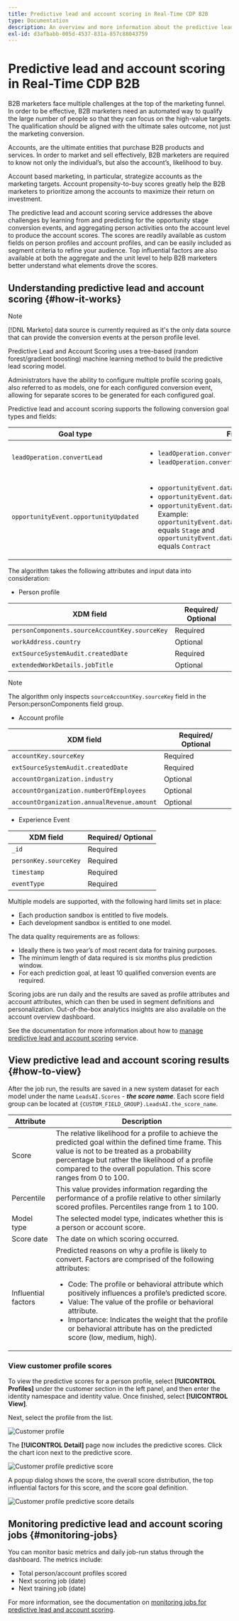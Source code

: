 ```yaml
---
title: Predictive lead and account scoring in Real-Time CDP B2B
type: Documentation
description: An overview and more information about the predictive lead and account scoring feature in Experience Platform CDP B2B.
exl-id: d3afbabb-005d-4537-831a-857c88043759
---
```

# Predictive lead and account scoring in Real-Time CDP B2B

B2B marketers face multiple challenges at the top of the marketing funnel. In order to be effective, B2B marketers need an automated way to qualify the large number of people so that they can focus on the high-value targets. The qualification should be aligned with the ultimate sales outcome, not just the marketing conversion.

Accounts, are the ultimate entities that purchase B2B products and services. In order to market and sell effectively, B2B marketers are required to know not only the individual’s, but also the account’s, likelihood to buy. 

Account based marketing, in particular, strategize accounts as the marketing targets. Account propensity-to-buy scores greatly help the B2B marketers to prioritize among the accounts to maximize their return on investment.

The predictive lead and account scoring service addresses the above challenges by learning from and predicting for the opportunity stage conversion events, and aggregating person activities onto the account level to produce the account scores. The scores are readily available as custom fields on person profiles and account profiles, and can be easily included as segment criteria to refine your audience. Top influential factors are also available at both the aggregate and the unit level to help B2B marketers better understand what elements drove the scores.

## Understanding predictive lead and account scoring {#how-it-works}

>[!NOTE]
>
>[!DNL Marketo] data source is currently required as it's the only data source that can provide the conversion events at the person profile level.

Predictive Lead and Account Scoring uses a tree-based (random forest/gradient boosting) machine learning method to build the predictive lead scoring model.

Administrators have the ability to configure multiple profile scoring goals, also referred to as models, one for each configured conversion event, allowing for separate scores to be generated for each configured goal. 

Predictive lead and account scoring supports the following conversion goal types and fields:

| Goal type | Fields |
| --- | --- |
| `leadOperation.convertLead` | <ul><li>`leadOperation.convertLead.convertedStatus`</li><li>`leadOperation.convertLead.assignTo`</li></ul> |
| `opportunityEvent.opportunityUpdated` | <ul><li>`opportunityEvent.dataValueChanges.attributeName`</li><li>`opportunityEvent.dataValueChanges.newValue`</li><li>`opportunityEvent.dataValueChanges.oldValue`</li>Example: `opportunityEvent.dataValueChanges.attributeName` equals `Stage` and `opportunityEvent.dataValueChanges.newValue` equals `Contract`</ul> |

The algorithm takes the following attributes and input data into consideration:

* Person profile

| XDM field | Required/ Optional |
| --- | --- |
| `personComponents.sourceAccountKey.sourceKey` | Required |
| `workAddress.country` | Optional |
| `extSourceSystemAudit.createdDate` | Required |
| `extendedWorkDetails.jobTitle` | Optional |

>[!NOTE]
> 
>The algorithm only inspects `sourceAccountKey.sourceKey` field in the Person:personComponents field group.

* Account profile

| XDM field | Required/ Optional |
| --- | --- |
| `accountKey.sourceKey` | Required |
| `extSourceSystemAudit.createdDate` | Required |
| `accountOrganization.industry` | Optional |
| `accountOrganization.numberOfEmployees` | Optional |
| `accountOrganization.annualRevenue.amount` | Optional |

* Experience Event

| XDM field | Required/ Optional |
| --- | --- |
| `_id` | Required |
| `personKey.sourceKey` | Required|
| `timestamp` | Required |
| `eventType` | Required |

Multiple models are supported, with the following hard limits set in place:

* Each production sandbox is entitled to five models.
* Each development sandbox is entitled to one model.

The data quality requirements are as follows:

* Ideally there is two year’s of most recent data for training purposes. 
* The minimum length of data required is six months plus prediction window. 
* For each prediction goal, at least 10 qualified conversion events are required.

Scoring jobs are run daily and the results are saved as profile attributes and account attributes, which can then be used in segment definitions and personalization. Out-of-the-box analytics insights are also available on the account overview dashboard.

See the documentation for more information about how to [manage predictive lead and account scoring](/help/rtcdp/b2b-ai-ml-services/manage-predictive-lead-and-account-scoring.md) service.

## View predictive lead and account scoring results {#how-to-view}

After the job run, the results are saved in a new system dataset for each model under the name `LeadsAI.Scores` - ***the score name***. Each score field group can be located at `{CUSTOM_FIELD_GROUP}.LeadsAI.the_score_name`.

| Attribute | Description |
| --- | --- |
|Score | The relative likelihood for a profile to achieve the predicted goal within the defined time frame. This value is not to be treated as a probability percentage but rather the likelihood of a profile compared to the overall population. This score ranges from 0 to 100. |
| Percentile | This value provides information regarding the performance of a profile relative to other similarly scored profiles. Percentiles range from 1 to 100. |
| Model type | The selected model type, indicates whether this is a person or account score. |
|Score date | The date on which scoring occurred. |
|Influential factors | Predicted reasons on why a profile is likely to convert. Factors are comprised of the following attributes:<ul><li>Code: The profile or behavioral attribute which positively influences a profile’s predicted score.</li><li>Value: The value of the profile or behavioral attribute.</li><li>Importance: Indicates the weight that the profile or behavioral attribute has on the predicted score (low, medium, high).</li></ul> |

### View customer profile scores

To view the predictive scores for a person profile, select **[!UICONTROL Profiles]** under the customer section in the left panel, and then enter the identity namespace and identity value. Once finished, select **[!UICONTROL View]**.

Next, select the profile from the list.

![Customer profile](/help/rtcdp/accounts/images/b2b-view-customer-profile.png)

The **[!UICONTROL Detail]** page now includes the predictive scores. Click the chart icon next to the predictive score.

![Customer profile predictive score](/help/rtcdp/accounts/images/b2b-view-customer-profile-predictive-score.png)

A popup dialog shows the score, the overall score distribution, the top influential factors for this score, and the score goal definition.

![Customer profile predictive score details](/help/rtcdp/accounts/images/b2b-view-customer-profile-predictive-score-details.png)

## Monitoring predictive lead and account scoring jobs {#monitoring-jobs}

You can monitor basic metrics and daily job-run status through the dashboard. The metrics include:

* Total person/account profiles scored 
* Next scoring job (date)
* Next training job (date)

For more information, see the documentation on [monitoring jobs for predictive lead and account scoring](/help/dataflows/ui/b2b/monitor-profile-enrichment.md).
